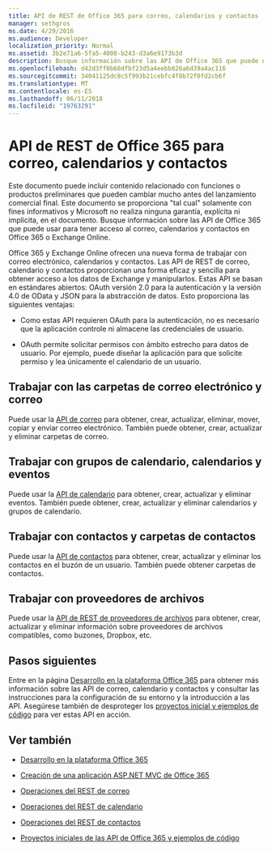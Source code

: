 ```yaml
---
title: API de REST de Office 365 para correo, calendarios y contactos
manager: sethgros
ms.date: 4/29/2016
ms.audience: Developer
localization_priority: Normal
ms.assetid: 3b2e71a6-5fa5-4008-b243-d3a6e9173b3d
description: Busque información sobre las API de Office 365 que puede usar para tener acceso al correo, calendarios y contactos en Office 365 o Exchange Online.
ms.openlocfilehash: d42d3ff0b68dfbf23d5a4eebb826a6d39a4ac116
ms.sourcegitcommit: 34041125dc8c5f993b21cebfc4f8b72f0fd2cb6f
ms.translationtype: MT
ms.contentlocale: es-ES
ms.lasthandoff: 06/11/2018
ms.locfileid: "19763291"
---
```

# <a name="office-365-rest-apis-for-mail-calendars-and-contacts"></a>API de REST de Office 365 para correo, calendarios y contactos

Este documento puede incluir contenido relacionado con funciones o productos preliminares que pueden cambiar mucho antes del lanzamiento comercial final. Este documento se proporciona "tal cual" solamente con fines informativos y Microsoft no realiza ninguna garantía, explícita ni implícita, en el documento. Busque información sobre las API de Office 365 que puede usar para tener acceso al correo, calendarios y contactos en Office 365 o Exchange Online.
  
Office 365 y Exchange Online ofrecen una nueva forma de trabajar con correo electrónico, calendarios y contactos. Las API de REST de correo, calendario y contactos proporcionan una forma eficaz y sencilla para obtener acceso a los datos de Exchange y manipularlos. Estas API se basan en estándares abiertos: OAuth versión 2.0 para la autenticación y la versión 4.0 de OData y JSON para la abstracción de datos. Esto proporciona las siguientes ventajas:
  
- Como estas API requieren OAuth para la autenticación, no es necesario que la aplicación controle ni almacene las credenciales de usuario.
    
- OAuth permite solicitar permisos con ámbito estrecho para datos de usuario. Por ejemplo, puede diseñar la aplicación para que solicite permiso y lea únicamente el calendario de un usuario.
    
## <a name="work-with-email-and-mail-folders"></a>Trabajar con las carpetas de correo electrónico y correo

Puede usar la [API de correo](http://msdn.microsoft.com/office/office365/api/mail-rest-operations%28Office.15%29.aspx) para obtener, crear, actualizar, eliminar, mover, copiar y enviar correo electrónico. También puede obtener, crear, actualizar y eliminar carpetas de correo. 
  
## <a name="work-with-events-calendars-and-calendar-groups"></a>Trabajar con grupos de calendario, calendarios y eventos

Puede usar la [API de calendario](http://msdn.microsoft.com/office/office365/api/calendar-rest-operations%28Office.15%29.aspx) para obtener, crear, actualizar y eliminar eventos. También puede obtener, crear, actualizar y eliminar calendarios y grupos de calendario. 
  
## <a name="work-with-contacts-and-contact-folders"></a>Trabajar con contactos y carpetas de contactos

Puede usar la [API de contactos](http://msdn.microsoft.com/office/office365/api/contacts-rest-operations%28Office.15%29.aspx) para obtener, crear, actualizar y eliminar los contactos en el buzón de un usuario. También puede obtener carpetas de contactos. 
  
## <a name="work-with-file-providers"></a>Trabajar con proveedores de archivos

Puede usar la [API de REST de proveedores de archivos](http://msdn.microsoft.com/library/8bab5403-de68-4b49-ab19-9a6470f2a2ce%28Office.15%29.aspx) para obtener, crear, actualizar y eliminar información sobre proveedores de archivos compatibles, como buzones, Dropbox, etc. 
  
## <a name="next-steps"></a>Pasos siguientes

Entre en la página [Desarrollo en la plataforma Office 365](http://msdn.microsoft.com/office/office365/howto/platform-development-overview%28Office.15%29.aspx) para obtener más información sobre las API de correo, calendario y contactos y consultar las instrucciones para la configuración de su entorno y la introducción a las API. Asegúrese también de desproteger los [proyectos inicial y ejemplos de código](http://msdn.microsoft.com/office/office365/howto/Starter-projects-and-code-samples%28Office.15%29.aspx) para ver estas API en acción. 
  
## <a name="see-also"></a>Ver también


- [Desarrollo en la plataforma Office 365](http://msdn.microsoft.com/office/office365/howto/platform-development-overview%28Office.15%29.aspx)
    
- [Creación de una aplicación ASP.NET MVC de Office 365](http://msdn.microsoft.com/office/office365/howto/Build-your-first-ASPNET-MVC-app%28Office.15%29.aspx)
    
- [Operaciones del REST de correo](http://msdn.microsoft.com/office/office365/api/mail-rest-operations%28Office.15%29.aspx)
    
- [Operaciones del REST de calendario](http://msdn.microsoft.com/office/office365/api/calendar-rest-operations%28Office.15%29.aspx)
    
- [Operaciones del REST de contactos](http://msdn.microsoft.com/office/office365/api/contacts-rest-operations%28Office.15%29.aspx)
    
- [Proyectos iniciales de las API de Office 365 y ejemplos de código](http://msdn.microsoft.com/office/office365/howto/Starter-projects-and-code-samples%28Office.15%29.aspx)
    

